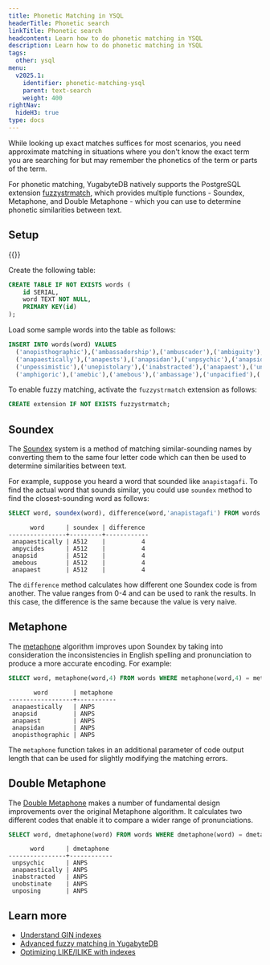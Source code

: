 ```yaml
---
title: Phonetic Matching in YSQL
headerTitle: Phonetic search
linkTitle: Phonetic search
headcontent: Learn how to do phonetic matching in YSQL
description: Learn how to do phonetic matching in YSQL
tags:
  other: ysql
menu:
  v2025.1:
    identifier: phonetic-matching-ysql
    parent: text-search
    weight: 400
rightNav:
  hideH3: true
type: docs
---
```


While looking up exact matches suffices for most scenarios, you need approximate matching in situations where you don't know the exact term you are searching for but may remember the phonetics of the term or parts of the term.

For phonetic matching, YugabyteDB natively supports the PostgreSQL extension [fuzzystrmatch](https://www.postgresql.org/docs/15/fuzzystrmatch.html), which provides multiple functions - Soundex, Metaphone, and Double Metaphone - which you can use to determine phonetic similarities between text.

## Setup

{{<cluster-setup-tabs-new>}}

Create the following table:

```sql
CREATE TABLE IF NOT EXISTS words (
    id SERIAL,
    word TEXT NOT NULL,
    PRIMARY KEY(id)
);
```

Load some sample words into the table as follows:

```sql
INSERT INTO words(word) VALUES
  ('anopisthographic'),('ambassadorship'),('ambuscader'),('ambiguity'),('ampycides'),
  ('anapaestically'),('anapests'),('anapsidan'),('unpsychic'),('anapsid'),
  ('unpessimistic'),('unepistolary'),('inabstracted'),('anapaest'),('unobstinate'),
  ('amphigoric'),('amebic'),('amebous'),('ambassage'),('unpacified'),('unposing');
```

To enable fuzzy matching, activate the `fuzzystrmatch` extension as follows:

```sql
CREATE extension IF NOT EXISTS fuzzystrmatch;
```

## Soundex

The [Soundex](https://en.wikipedia.org/wiki/Soundex) system is a method of matching similar-sounding names by converting them to the same four letter code which can then be used to determine similarities between text.

For example, suppose you heard a word that sounded like `anapistagafi`. To find the actual word that sounds similar, you could use `soundex` method to find the closest-sounding word as follows:

```sql
SELECT word, soundex(word), difference(word,'anapistagafi') FROM words WHERE soundex(word) = soundex('anapistagafi') limit 5;
```

```output
      word      | soundex | difference
----------------+---------+------------
 anapaestically | A512    |          4
 ampycides      | A512    |          4
 anapsid        | A512    |          4
 amebous        | A512    |          4
 anapaest       | A512    |          4
```

The `difference` method calculates how different one Soundex code is from another. The value ranges from 0-4 and can be used to rank the results. In this case, the difference is the same because the value is very naive.

## Metaphone

The [metaphone](https://en.wikipedia.org/wiki/Metaphone) algorithm improves upon Soundex by taking into consideration the inconsistencies in English spelling and pronunciation to produce a more accurate encoding. For example:

```sql
SELECT word, metaphone(word,4) FROM words WHERE metaphone(word,4) = metaphone('anapistagafi',4) limit 5;
```

```output
       word       | metaphone
------------------+-----------
 anapaestically   | ANPS
 anapsid          | ANPS
 anapaest         | ANPS
 anapsidan        | ANPS
 anopisthographic | ANPS
```

The `metaphone` function takes in an additional parameter of code output length that can be used for slightly modifying the matching errors.

## Double Metaphone

The [Double Metaphone](https://en.wikipedia.org/wiki/Metaphone#Double_Metaphone) makes a number of fundamental design improvements over the original Metaphone algorithm. It calculates two different codes that enable it to compare a wider range of pronunciations.

```sql
SELECT word, dmetaphone(word) FROM words WHERE dmetaphone(word) = dmetaphone('anapistagafi') limit 5;
```

```output
      word      | dmetaphone
----------------+------------
 unpsychic      | ANPS
 anapaestically | ANPS
 inabstracted   | ANPS
 unobstinate    | ANPS
 unposing       | ANPS
 ```

## Learn more

- [Understand GIN indexes](../../../../explore/ysql-language-features/indexes-constraints/gin/)
- [Advanced fuzzy matching in YugabyteDB](https://www.yugabyte.com/blog/fuzzy-matching-in-yugabytedb/)
- [Optimizing LIKE/ILIKE with indexes](https://www.yugabyte.com/blog/postgresql-like-query-performance-variations/)
